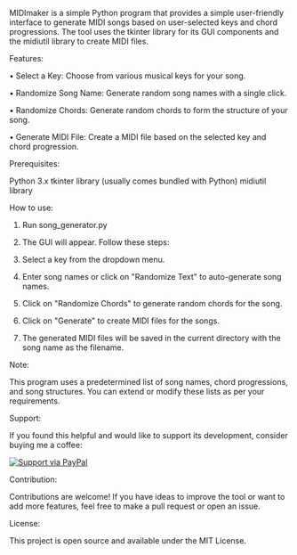 
MIDImaker is a simple Python program that provides a simple user-friendly interface to generate MIDI songs based on user-selected keys and chord progressions. The tool uses the tkinter library for its GUI components and the midiutil library to create MIDI files.



Features:

• Select a Key: Choose from various musical keys for your song.

• Randomize Song Name: Generate random song names with a single click.

• Randomize Chords: Generate random chords to form the structure of your song.

• Generate MIDI File: Create a MIDI file based on the selected key and chord progression.



Prerequisites:

Python 3.x
tkinter library (usually comes bundled with Python)
midiutil library



How to use: 

1. Run song_generator.py

2. The GUI will appear. Follow these steps:

3. Select a key from the dropdown menu.

4. Enter song names or click on "Randomize Text" to auto-generate song names.

5. Click on "Randomize Chords" to generate random chords for the song.

6. Click on "Generate" to create MIDI files for the songs.

7. The generated MIDI files will be saved in the current directory with the song name as the filename.



Note:

This program uses a predetermined list of song names, chord progressions, and song structures. You can extend or modify these lists as per your requirements.

Support:

If you found this helpful and would like to support its development, consider buying me a coffee:

[![Support via PayPal](https://www.paypalobjects.com/en_US/i/btn/btn_donateCC_LG.gif)](https://www.paypal.me/noodlebake)

Contribution:

Contributions are welcome! If you have ideas to improve the tool or want to add more features, feel free to make a pull request or open an issue.


License:

This project is open source and available under the MIT License.
